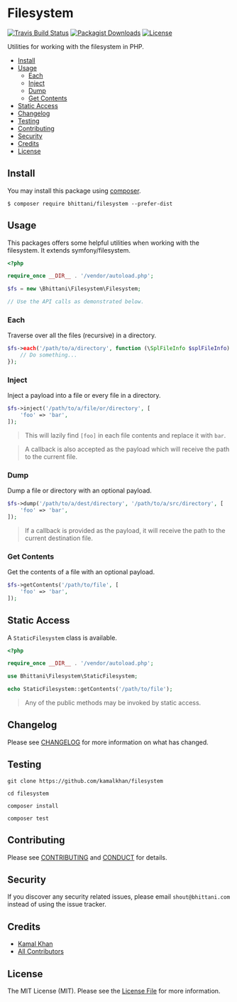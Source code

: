 # Filesystem

[![Travis Build Status][icon-status]][link-status]
[![Packagist Downloads][icon-downloads]][link-downloads]
[![License][icon-license]](LICENSE.md)

Utilities for working with the filesystem in PHP.

- [Install](#install)
- [Usage](#usage)
  - [Each](#each)
  - [Inject](#inject)
  - [Dump](#dump)
  - [Get Contents](#get-contents)
- [Static Access](#static-access)
- [Changelog](#changelog)
- [Testing](#testing)
- [Contributing](#contributing)
- [Security](#security)
- [Credits](#credits)
- [License](#license)

## Install

You may install this package using [composer][link-composer].

```shell
$ composer require bhittani/filesystem --prefer-dist
```

## Usage

This packages offers some helpful utilities when working with the filesystem. It extends symfony/filesystem.

```php
<?php

require_once __DIR__ . '/vendor/autoload.php';

$fs = new \Bhittani\Filesystem\Filesystem;

// Use the API calls as demonstrated below.
```

### Each

Traverse over all the files (recursive) in a directory.

```php
$fs->each('/path/to/a/directory', function (\SplFileInfo $splFileInfo) {
    // Do something...
});
```

### Inject

Inject a payload into a file or every file in a directory.

```php
$fs->inject('/path/to/a/file/or/directory', [
    'foo' => 'bar',
]);
```

> This will lazily find `[foo]` in each file contents and replace it with `bar`.

> A callback is also accepted as the payload which will receive the path to the current file.

### Dump

Dump a file or directory with an optional payload.

```php
$fs->dump('/path/to/a/dest/directory', '/path/to/a/src/directory', [
    'foo' => 'bar',
]);
```

> If a callback is provided as the payload, it will receive the path to the current destination file.

### Get Contents

Get the contents of a file with an optional payload.

```php
$fs->getContents('/path/to/file', [
    'foo' => 'bar',
]);
```

## Static Access

A `StaticFilesystem` class is available.

```php
<?php

require_once __DIR__ . '/vendor/autoload.php';

use Bhittani\Filesystem\StaticFilesystem;

echo StaticFilesystem::getContents('/path/to/file');
```

> Any of the public methods may be invoked by static access.

## Changelog

Please see [CHANGELOG](CHANGELOG.md) for more information on what has changed.

## Testing

```shell
git clone https://github.com/kamalkhan/filesystem

cd filesystem

composer install

composer test
```

## Contributing

Please see [CONTRIBUTING](CONTRIBUTING.md) and [CONDUCT](CONDUCT.md) for details.

## Security

If you discover any security related issues, please email `shout@bhittani.com` instead of using the issue tracker.

## Credits

- [Kamal Khan](http://bhittani.com)
- [All Contributors](https://github.com/kamalkhan/filesystem/contributors)

## License

The MIT License (MIT). Please see the [License File](LICENSE.md) for more information.

<!--Status-->
[icon-status]: https://img.shields.io/travis/kamalkhan/filesystem.svg?style=flat-square
[link-status]: https://travis-ci.org/kamalkhan/filesystem
<!--Downloads-->
[icon-downloads]: https://img.shields.io/packagist/dt/bhittani/filesystem.svg?style=flat-square
[link-downloads]: https://packagist.org/packages/bhittani/filesystem
<!--License-->
[icon-license]: https://img.shields.io/badge/license-MIT-brightgreen.svg?style=flat-square
<!--composer-->
[link-composer]: https://getcomposer.org
